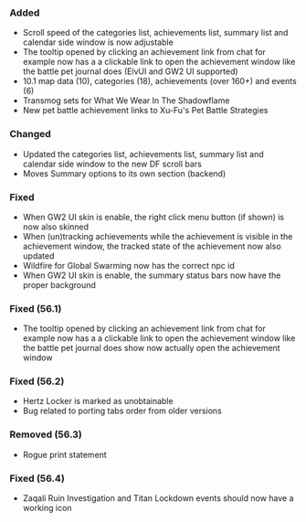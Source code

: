 <p><h3>Added</h3></p>
<ul>
<li>Scroll speed of the categories list, achievements list, summary list and calendar side window is now adjustable</li>
<li>The tooltip opened by clicking an achievement link from chat for example now has a a clickable link to open the achievement window like the battle pet journal does (ElvUI and GW2 UI supported)</li>
<li>10.1 map data (10), categories (18), achievements (over 160+) and events (6)</li>
<li>Transmog sets for What We Wear In The Shadowflame</li>
<li>New pet battle achievement links to Xu-Fu's Pet Battle Strategies</li>
</ul>
<p><h3>Changed</h3></p>
<ul>
<li>Updated the categories list, achievements list, summary list and calendar side window to the new DF scroll bars</li>
<li>Moves Summary options to its own section (backend)</li>
</ul>
<p><h3>Fixed</h3></p>
<ul>
<li>When GW2 UI skin is enable, the right click menu button (if shown) is now also skinned</li>
<li>When (un)tracking achievements while the achievement is visible in the achievement window, the tracked state of the achievement now also updated</li>
<li>Wildfire for Global Swarming now has the correct npc id</li>
<li>When GW2 UI skin is enable, the summary status bars now have the proper background</li>
</ul>
<p><h3>Fixed (56.1)</h3></p>
<ul>
<li>The tooltip opened by clicking an achievement link from chat for example now has a a clickable link to open the achievement window like the battle pet journal does show now actually open the achievement window</li>
</ul>
<p><h3>Fixed (56.2)</h3></p>
<ul>
<li>Hertz Locker is marked as unobtainable</li>
<li>Bug related to porting tabs order from older versions</li>
</ul>
<p><h3>Removed (56.3)</h3></p>
<ul>
<li>Rogue print statement</li>
</ul>
<p><h3>Fixed (56.4)</h3></p>
<ul>
<li>Zaqali Ruin Investigation and Titan Lockdown events should now have a working icon</li>
</ul>
